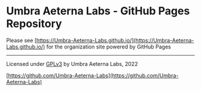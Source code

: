 # Umbra Aeterna Labs - GitHub Pages Repository

Please see [https://Umbra-Aeterna-Labs.github.io/](https://Umbra-Aeterna-Labs.github.io/)
for the organization site powered by GitHub Pages

---

Licensed under [GPLv3](https://choosealicense.com/licenses/gpl-3.0) by Umbra Aeterna Labs, 2022

[https://github.com/Umbra-Aeterna-Labs](https://github.com/Umbra-Aeterna-Labs)
